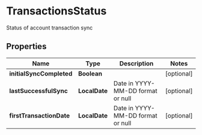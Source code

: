 

# TransactionsStatus

Status of account transaction sync

## Properties

| Name | Type | Description | Notes |
|------------ | ------------- | ------------- | -------------|
|**initialSyncCompleted** | **Boolean** |  |  [optional] |
|**lastSuccessfulSync** | **LocalDate** | Date in YYYY-MM-DD format or null |  [optional] |
|**firstTransactionDate** | **LocalDate** | Date in YYYY-MM-DD format or null |  [optional] |



